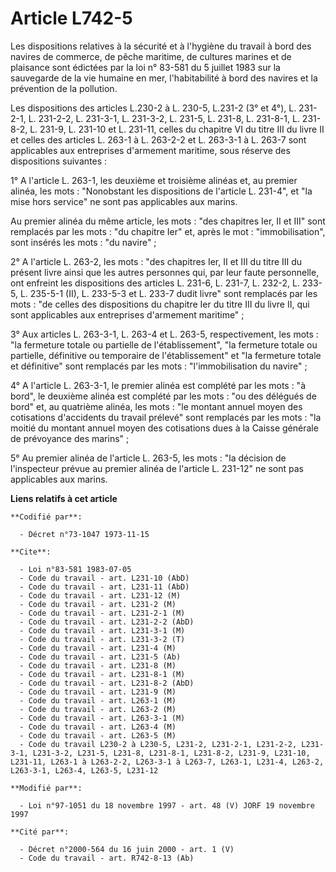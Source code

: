 # Article L742-5

Les dispositions relatives à la sécurité et à l'hygiène du travail à bord des navires de commerce, de pêche maritime, de
cultures marines et de plaisance sont édictées par la loi n° 83-581 du 5 juillet 1983 sur la sauvegarde de la vie humaine en
mer, l'habitabilité à bord des navires et la prévention de la pollution.

Les dispositions des articles L.230-2 à L. 230-5, L.231-2 (3° et 4°), L. 231-2-1, L. 231-2-2, L. 231-3-1, L. 231-3-2, L.
231-5, L. 231-8, L. 231-8-1, L. 231-8-2, L. 231-9, L. 231-10 et L. 231-11, celles du chapitre VI du titre III du livre II et
celles des articles L. 263-1 à L. 263-2-2 et L. 263-3-1 à L. 263-7 sont applicables aux entreprises d'armement maritime, sous
réserve des dispositions suivantes :

1° A l'article L. 263-1, les deuxième et troisième alinéas et, au premier alinéa, les mots : "Nonobstant les dispositions de
l'article L. 231-4", et "la mise hors service" ne sont pas applicables aux marins.

Au premier alinéa du même article, les mots : "des chapitres Ier, II et III" sont remplacés par les mots : "du chapitre Ier"
et, après le mot : "immobilisation", sont insérés les mots : "du navire" ;

2° A l'article L. 263-2, les mots : "des chapitres Ier, II et III du titre III du présent livre ainsi que les autres
personnes qui, par leur faute personnelle, ont enfreint les dispositions des articles L. 231-6, L. 231-7, L. 232-2, L. 233-5,
L. 235-5-1 (II), L. 233-5-3 et L. 233-7 dudit livre" sont remplacés par les mots : "de celles des dispositions du chapitre
Ier du titre III du livre II, qui sont applicables aux entreprises d'armement maritime" ;

3° Aux articles L. 263-3-1, L. 263-4 et L. 263-5, respectivement, les mots : "la fermeture totale ou partielle de
l'établissement", "la fermeture totale ou partielle, définitive ou temporaire de l'établissement" et "la fermeture totale et
définitive" sont remplacés par les mots : "l'immobilisation du navire" ;

4° A l'article L. 263-3-1, le premier alinéa est complété par les mots : "à bord", le deuxième alinéa est complété par les
mots : "ou des délégués de bord" et, au quatrième alinéa, les mots : "le montant annuel moyen des cotisations d'accidents du
travail prélevé" sont remplacés par les mots : "la moitié du montant annuel moyen des cotisations dues à la Caisse générale
de prévoyance des marins" ;

5° Au premier alinéa de l'article L. 263-5, les mots : "la décision de l'inspecteur prévue au premier alinéa de l'article L.
231-12" ne sont pas applicables aux marins.

**Liens relatifs à cet article**

	**Codifié par**:

	  - Décret n°73-1047 1973-11-15

	**Cite**:

	  - Loi n°83-581 1983-07-05
	  - Code du travail - art. L231-10 (AbD)
	  - Code du travail - art. L231-11 (AbD)
	  - Code du travail - art. L231-12 (M)
	  - Code du travail - art. L231-2 (M)
	  - Code du travail - art. L231-2-1 (M)
	  - Code du travail - art. L231-2-2 (AbD)
	  - Code du travail - art. L231-3-1 (M)
	  - Code du travail - art. L231-3-2 (T)
	  - Code du travail - art. L231-4 (M)
	  - Code du travail - art. L231-5 (Ab)
	  - Code du travail - art. L231-8 (M)
	  - Code du travail - art. L231-8-1 (M)
	  - Code du travail - art. L231-8-2 (AbD)
	  - Code du travail - art. L231-9 (M)
	  - Code du travail - art. L263-1 (M)
	  - Code du travail - art. L263-2 (M)
	  - Code du travail - art. L263-3-1 (M)
	  - Code du travail - art. L263-4 (M)
	  - Code du travail - art. L263-5 (M)
	  - Code du travail L230-2 à L230-5, L231-2, L231-2-1, L231-2-2, L231-3-1, L231-3-2, L231-5, L231-8, L231-8-1, L231-8-2, L231-9, L231-10, L231-11, L263-1 à L263-2-2, L263-3-1 à L263-7, L263-1, L231-4, L263-2, L263-3-1, L263-4, L263-5, L231-12

	**Modifié par**:

	  - Loi n°97-1051 du 18 novembre 1997 - art. 48 (V) JORF 19 novembre 1997

	**Cité par**:

	  - Décret n°2000-564 du 16 juin 2000 - art. 1 (V)
	  - Code du travail - art. R742-8-13 (Ab)
